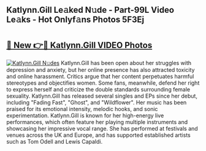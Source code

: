 ## Katlynn.Gill Le𝚊ked N𝚞de - Part-99L Video Le𝚊ks - Hot Onlyf𝚊ns Photos 5F3Ej

# <h2><a href="http://ac17675.deff.icu/?id=Katlynn.Gill">🔗 New 👉🔴 Katlynn.Gill VIDEO Photos</a></h2>

[![Katlynn.Gill N𝚞des](https://i.imgur.com/rIISA9y.gif)](http://ac17675.deff.icu/?id=Katlynn.Gill)
Katlynn.Gill has been open about her struggles with depression and anxiety, but her online presence has also attracted toxicity and online harassment. Critics argue that her content perpetuates harmful stereotypes and objectifies women. Some fans, meanwhile, defend her right to express herself and criticize the double standards surrounding female sexuality. Katlynn.Gill has released several singles and EPs since her debut, including "Fading Fast", "Ghost", and "Wildflower". Her music has been praised for its emotional intensity, melodic hooks, and sonic experimentation. Katlynn.Gill is known for her high-energy live performances, which often feature her playing multiple instruments and showcasing her impressive vocal range. She has performed at festivals and venues across the UK and Europe, and has supported established artists such as Tom Odell and Lewis Capaldi.
